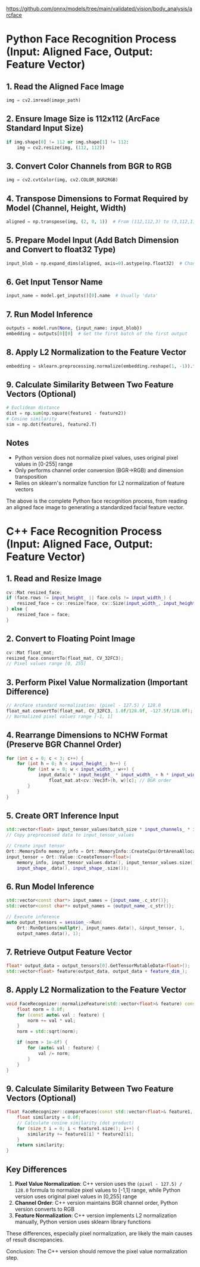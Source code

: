https://github.com/onnx/models/tree/main/validated/vision/body_analysis/arcface

# Python Face Recognition Process (Input: Aligned Face, Output: Feature Vector)

## 1. Read the Aligned Face Image
```python
img = cv2.imread(image_path)
```

## 2. Ensure Image Size is 112x112 (ArcFace Standard Input Size)
```python
if img.shape[0] != 112 or img.shape[1] != 112:
    img = cv2.resize(img, (112, 112))
```

## 3. Convert Color Channels from BGR to RGB
```python
img = cv2.cvtColor(img, cv2.COLOR_BGR2RGB)
```

## 4. Transpose Dimensions to Format Required by Model (Channel, Height, Width)
```python
aligned = np.transpose(img, (2, 0, 1))  # From (112,112,3) to (3,112,112)
```

## 5. Prepare Model Input (Add Batch Dimension and Convert to float32 Type)
```python
input_blob = np.expand_dims(aligned, axis=0).astype(np.float32)  # Change to (1,3,112,112)
```

## 6. Get Input Tensor Name
```python
input_name = model.get_inputs()[0].name  # Usually 'data'
```

## 7. Run Model Inference
```python
outputs = model.run(None, {input_name: input_blob})
embedding = outputs[0][0]  # Get the first batch of the first output
```

## 8. Apply L2 Normalization to the Feature Vector
```python
embedding = sklearn.preprocessing.normalize(embedding.reshape(1, -1)).flatten()
```

## 9. Calculate Similarity Between Two Feature Vectors (Optional)
```python
# Euclidean distance
dist = np.sum(np.square(feature1 - feature2))
# Cosine similarity
sim = np.dot(feature1, feature2.T)
```

## Notes
- Python version does not normalize pixel values, uses original pixel values in [0-255] range
- Only performs channel order conversion (BGR→RGB) and dimension transposition
- Relies on sklearn's normalize function for L2 normalization of feature vectors

The above is the complete Python face recognition process, from reading an aligned face image to generating a standardized facial feature vector.

# C++ Face Recognition Process (Input: Aligned Face, Output: Feature Vector)

## 1. Read and Resize Image
```cpp
cv::Mat resized_face;
if (face.rows != input_height_ || face.cols != input_width_) {
    resized_face = cv::resize(face, cv::Size(input_width_, input_height_));
} else {
    resized_face = face;
}
```

## 2. Convert to Floating Point Image
```cpp
cv::Mat float_mat;
resized_face.convertTo(float_mat, CV_32FC3);
// Pixel values range [0, 255]
```

## 3. Perform Pixel Value Normalization (Important Difference)
```cpp
// ArcFace standard normalization: (pixel - 127.5) / 128.0
float_mat.convertTo(float_mat, CV_32FC3, 1.0f/128.0f, -127.5f/128.0f);
// Normalized pixel values range [-1, 1]
```

## 4. Rearrange Dimensions to NCHW Format (Preserve BGR Channel Order)
```cpp
for (int c = 0; c < 3; c++) {
    for (int h = 0; h < input_height_; h++) {
        for (int w = 0; w < input_width_; w++) {
            input_data[c * input_height_ * input_width_ + h * input_width_ + w] = 
                float_mat.at<cv::Vec3f>(h, w)[c]; // BGR order
        }
    }
}
```

## 5. Create ORT Inference Input
```cpp
std::vector<float> input_tensor_values(batch_size * input_channels_ * input_height_ * input_width_);
// Copy preprocessed data to input_tensor_values

// Create input tensor
Ort::MemoryInfo memory_info = Ort::MemoryInfo::CreateCpu(OrtArenaAllocator, OrtMemTypeDefault);
input_tensor = Ort::Value::CreateTensor<float>(
    memory_info, input_tensor_values.data(), input_tensor_values.size(),
    input_shape_.data(), input_shape_.size());
```

## 6. Run Model Inference
```cpp
std::vector<const char*> input_names = {input_name_.c_str()};
std::vector<const char*> output_names = {output_name_.c_str()};

// Execute inference
auto output_tensors = session_->Run(
    Ort::RunOptions{nullptr}, input_names.data(), &input_tensor, 1,
    output_names.data(), 1);
```

## 7. Retrieve Output Feature Vector
```cpp
float* output_data = output_tensors[0].GetTensorMutableData<float>();
std::vector<float> feature(output_data, output_data + feature_dim_);
```

## 8. Apply L2 Normalization to the Feature Vector
```cpp
void FaceRecognizer::normalizeFeature(std::vector<float>& feature) const {
    float norm = 0.0f;
    for (const auto& val : feature) {
        norm += val * val;
    }
    norm = std::sqrt(norm);

    if (norm > 1e-6f) {
        for (auto& val : feature) {
            val /= norm;
        }
    }
}
```

## 9. Calculate Similarity Between Two Feature Vectors (Optional)
```cpp
float FaceRecognizer::compareFaces(const std::vector<float>& feature1, const std::vector<float>& feature2) const {
    float similarity = 0.0f;
    // Calculate cosine similarity (dot product)
    for (size_t i = 0; i < feature1.size(); i++) {
        similarity += feature1[i] * feature2[i];
    }
    return similarity;
}
```

## Key Differences
1. **Pixel Value Normalization**: C++ version uses the `(pixel - 127.5) / 128.0` formula to normalize pixel values to [-1,1] range, while Python version uses original pixel values in [0,255] range
2. **Channel Order**: C++ version maintains BGR channel order, Python version converts to RGB
3. **Feature Normalization**: C++ version implements L2 normalization manually, Python version uses sklearn library functions

These differences, especially pixel normalization, are likely the main causes of result discrepancies.

Conclusion:
The C++ version should remove the pixel value normalization step.